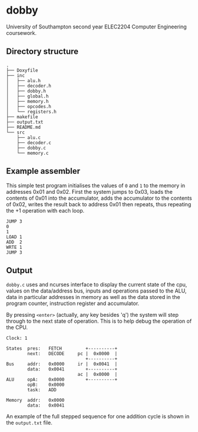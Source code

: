 # dobby

University of Southampton second year ELEC2204 Computer Engineering coursework.

## Directory structure

```
.
├── Doxyfile
├── inc
│   ├── alu.h
│   ├── decoder.h
│   ├── dobby.h
│   ├── global.h
│   ├── memory.h
│   ├── opcodes.h
│   └── registers.h
├── makefile
├── output.txt
├── README.md
└── src
    ├── alu.c
	├── decoder.c
	├── dobby.c
	└── memory.c
```

## Example assembler

This simple test program initialises the values of `0` and `1` to the memory in
addresses 0x01 and 0x02. First the system jumps to 0x03, loads the contents of
0x01 into the accumulator, adds the accumulator to the contents of 0x02, writes
the result back to address 0x01 then repeats, thus repeating the +1 operation
with each loop.

```
JUMP 3
0
1
LOAD 1
ADD  2
WRTE 1
JUMP 3
```

## Output

`dobby.c` uses and ncurses interface to display the current state of the cpu,
values on the data/address bus, inputs and operations passed to the ALU, data
in particular addresses in memory as well as the data stored in the program
counter, instruction register and accumulator.

By pressing `<enter>` (actually, any key besides 'q') the system will step
through to the next state of operation. This is to help debug the operation of
the CPU.

```
Clock: 1

States  pres:   FETCH         +----------+
        next:   DECODE     pc |  0x0000  |
                              +----------+
Bus     addr:   0x0000     ir |  0x0041  |
        data:   0x0041        +----------+
                           ac |  0x0000  |
ALU     opA:    0x0000        +----------+
        opB:    0x0000
        task:   ADD

Memory  addr:   0x0000
        data:   0x0041
```

An example of the full stepped sequence for one addition cycle is shown in the
`output.txt` file.
